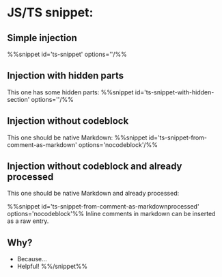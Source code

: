 # JS/TS snippet:

## Simple injection
%%snippet id='ts-snippet' options=''/%%

## Injection with hidden parts
This one has some hidden parts:
%%snippet id='ts-snippet-with-hidden-section' options=''/%%

## Injection without codeblock
This one should be native Markdown:
%%snippet id='ts-snippet-from-comment-as-markdown' options='nocodeblock'/%%

## Injection without codeblock and already processed
This one should be native Markdown and already processed:

%%snippet id='ts-snippet-from-comment-as-markdownprocessed' options='nocodeblock'%%
Inline comments in markdown can be inserted as a raw entry.

## Why?

- Because...
- Helpful!
%%/snippet%%

